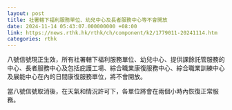 ```yaml
---
layout: post
title: 社署轄下福利服務單位、幼兒中心及長者服務中心等不會開放
date: 2024-11-14 05:43:07.000000000 +08:00
link: https://news.rthk.hk/rthk/ch/component/k2/1779011-20241114.htm
categories: rthk
---
```


八號信號現正生效，所有社署轄下福利服務單位、幼兒中心、提供課餘託管服務的中心、長者服務中心及包括庇護工場、綜合職業康復服務中心、綜合職業訓練中心及展能中心在內的日間康復服務單位，將不會開放。

當八號信號取消後，在天氣和情況許可下，各單位將會在兩個小時內恢復正常服務。

